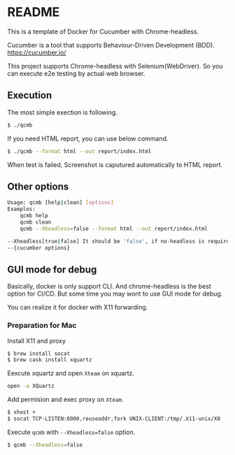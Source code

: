 README
===========

This is a template of Docker for Cucumber with Chrome-headless.

Cucumber is a tool that supports Behaviour-Driven Development (BDD).
https://cucumber.io/

This project supports Chrome-headless with Selenium(WebDriver). So you can execute e2e testing by actual web browser.

## Execution

The most simple exection is following.

```bash
$ ./qcmb
```

If you need HTML report, you can use below command.

```bash
$ ./qcmb --format html --out report/index.html 
```

When test is failed, Screenshot is caputured automatically to HTML report.

## Other options

```bash
Usage: qcmb [help|clean] [options]
Examples:
    qcmb help
    qcmb clean
    qcmb --Xheadless=false --format html --out report/index.html 

--Xheadless[true|false] It should be 'false', if no-headless is required for debug.
--{cucumber options}
```

## GUI mode for debug

Basically, docker is only support CLI. And chrome-headless is the best option for CI/CD.
But some time you may wont to use GUI mode for debug.

You can realize it for docker with X11 forwarding.

### Preparation for Mac

Install X11 and proxy

```bash
$ brew install socat
$ brew cask install xquartz
```

Eexcute xquartz and open `Xteam` on xquartz.

```bash
open -a XQuartz 
```

Add permision and exec proxy on `Xteam`.

```bash
$ xhost + 
$ socat TCP-LISTEN:6000,reuseaddr,fork UNIX-CLIENT:/tmp/.X11-unix/X0
```

Execute `qcmb` with `--Xheadless=false` option.

```bash
$ qcmb --Xheadless=false
```

